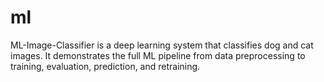 # ml
ML-Image-Classifier is a deep learning system that classifies dog and cat images. It demonstrates the full ML pipeline from data preprocessing to training, evaluation, prediction, and retraining.

